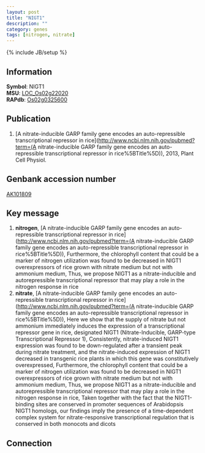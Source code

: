 ```yaml
---
layout: post
title: "NIGT1"
description: ""
category: genes
tags: [nitrogen, nitrate]
---
```

{% include JB/setup %}

## Information
__Symbol__: NIGT1  
__MSU__: [LOC_Os02g22020](http://rice.plantbiology.msu.edu/cgi-bin/ORF_infopage.cgi?orf=LOC_Os02g22020)  
__RAPdb__: [Os02g0325600](http://rapdb.dna.affrc.go.jp/viewer/gbrowse_details/irgsp1?name=Os02g0325600)  

## Publication
1. [A nitrate-inducible GARP family gene encodes an auto-repressible transcriptional repressor in rice](http://www.ncbi.nlm.nih.gov/pubmed?term=(A nitrate-inducible GARP family gene encodes an auto-repressible transcriptional repressor in rice%5BTitle%5D)), 2013, Plant Cell Physiol.

## Genbank accession number
[AK101809](http://www.ncbi.nlm.nih.gov/nuccore/AK101809)

## Key message
1. __nitrogen__, [A nitrate-inducible GARP family gene encodes an auto-repressible transcriptional repressor in rice](http://www.ncbi.nlm.nih.gov/pubmed?term=(A nitrate-inducible GARP family gene encodes an auto-repressible transcriptional repressor in rice%5BTitle%5D)),  Furthermore, the chlorophyll content that could be a marker of nitrogen utilization was found to be decreased in NIGT1 overexpressors of rice grown with nitrate medium but not with ammonium medium, Thus, we propose NIGT1 as a nitrate-inducible and autorepressible transcriptional repressor that may play a role in the nitrogen response in rice
2. __nitrate__, [A nitrate-inducible GARP family gene encodes an auto-repressible transcriptional repressor in rice](http://www.ncbi.nlm.nih.gov/pubmed?term=(A nitrate-inducible GARP family gene encodes an auto-repressible transcriptional repressor in rice%5BTitle%5D)),  Here we show that the supply of nitrate but not ammonium immediately induces the expression of a transcriptional repressor gene in rice, designated NIGT1 (Nitrate-Inducible, GARP-type Transcriptional Repressor 1), Consistently, nitrate-induced NIGT1 expression was found to be down-regulated after a transient peak during nitrate treatment, and the nitrate-induced expression of NIGT1 decreased in transgenic rice plants in which this gene was constitutively overexpressed, Furthermore, the chlorophyll content that could be a marker of nitrogen utilization was found to be decreased in NIGT1 overexpressors of rice grown with nitrate medium but not with ammonium medium, Thus, we propose NIGT1 as a nitrate-inducible and autorepressible transcriptional repressor that may play a role in the nitrogen response in rice, Taken together with the fact that the NIGT1-binding sites are conserved in promoter sequences of Arabidopsis NIGT1 homologs, our findings imply the presence of a time-dependent complex system for nitrate-responsive transcriptional regulation that is conserved in both monocots and dicots

## Connection


